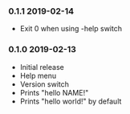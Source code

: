 ### 0.1.1 2019-02-14

* Exit 0 when using -help switch

### 0.1.0 2019-02-13

* Initial release
* Help menu
* Version switch
* Prints "hello NAME!"
* Prints "hello world!" by default

